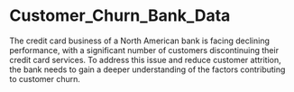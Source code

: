 # Customer_Churn_Bank_Data

The credit card business of a North American bank is facing declining performance, with a significant number of customers discontinuing their credit card services. 
To address this issue and reduce customer attrition, the bank needs to gain a deeper understanding of the factors contributing to customer churn.

